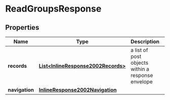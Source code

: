 
# ReadGroupsResponse

## Properties
Name | Type | Description | Notes
------------ | ------------- | ------------- | -------------
**records** | [**List&lt;InlineResponse2002Records&gt;**](InlineResponse2002Records.md) | a list of post objects within a response envelope |  [optional]
**navigation** | [**InlineResponse2002Navigation**](InlineResponse2002Navigation.md) |  |  [optional]



